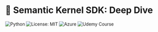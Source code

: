 # 🤖 Semantic Kernel SDK: Deep Dive

![Python](https://img.shields.io/badge/python-3.10-blue)
![License: MIT](https://img.shields.io/badge/License-MIT-yellow.svg)
![Azure](https://img.shields.io/badge/deployed%20on-Azure-blueviolet)
![Udemy Course](https://img.shields.io/badge/Udemy-View_Course-orange?logo=Udemy)






